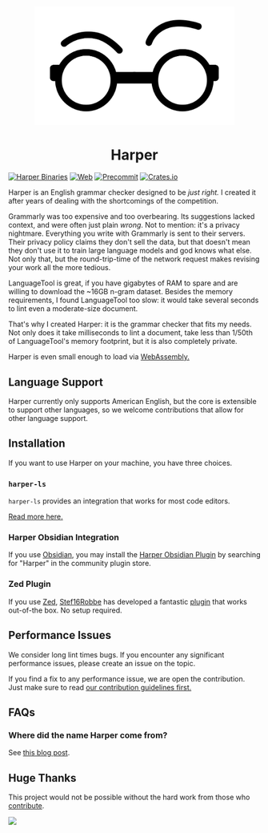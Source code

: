 <div id="header" align="center">
    <img src="logo.svg" width="400px" />
    <h1>Harper</h1>
</div>

[![Harper Binaries](https://github.com/automattic/harper/actions/workflows/build_harper_binaries.yml/badge.svg)](https://github.com/automattic/harper/actions/workflows/build_harper_binaries.yml)
[![Web](https://github.com/automattic/harper/actions/workflows/build_web.yml/badge.svg)](https://github.com/automattic/harper/actions/workflows/build_web.yml)
[![Precommit](https://github.com/automattic/harper/actions/workflows/precommit.yml/badge.svg)](https://github.com/automattic/harper/actions/workflows/precommit.yml)
[![Crates.io](https://img.shields.io/crates/v/harper-ls)](https://crates.io/crates/harper-ls)

Harper is an English grammar checker designed to be _just right._
I created it after years of dealing with the shortcomings of the competition.

Grammarly was too expensive and too overbearing.
Its suggestions lacked context, and were often just plain _wrong_.
Not to mention: it's a privacy nightmare.
Everything you write with Grammarly is sent to their servers.
Their privacy policy claims they don't sell the data, but that doesn't mean they don't use it to train large language models and god knows what else.
Not only that, but the round-trip-time of the network request makes revising your work all the more tedious.

LanguageTool is great, if you have gigabytes of RAM to spare and are willing to download the ~16GB n-gram dataset.
Besides the memory requirements, I found LanguageTool too slow: it would take several seconds to lint even a moderate-size document.

That's why I created Harper: it is the grammar checker that fits my needs.
Not only does it take milliseconds to lint a document, take less than 1/50th of LanguageTool's memory footprint,
but it is also completely private.

Harper is even small enough to load via [WebAssembly.](https://writewithharper.com)

## Language Support

Harper currently only supports American English, but the core is extensible to support other languages, so we welcome contributions that allow for other language support.

## Installation

If you want to use Harper on your machine, you have three choices.

### `harper-ls`

`harper-ls` provides an integration that works for most code editors.

[Read more here.](https://writewithharper.com/docs/integrations/language-server)

### Harper Obsidian Integration

If you use [Obsidian](https://obsidian.md/), you may install the [Harper Obsidian Plugin](https://github.com/automattic/harper-obsidian-plugin) by searching for "Harper" in the community plugin store.

### Zed Plugin

If you use [Zed](https://zed.dev/), [Stef16Robbe](https://github.com/Stef16Robbe) has developed a fantastic [plugin](https://github.com/Stef16Robbe/harper_zed) that works out-of-the box.
No setup required.

## Performance Issues

We consider long lint times bugs.
If you encounter any significant performance issues, please create an issue on the topic.

If you find a fix to any performance issue, we are open the contribution.
Just make sure to read [our contribution guidelines first.](https://github.com/automattic/harper/blob/master/CONTRIBUTING.md)

## FAQs

### Where did the name Harper come from?

See [this blog post](https://elijahpotter.dev/articles/naming_harper).

## Huge Thanks

This project would not be possible without the hard work from those who [contribute](/CONTRIBUTING.md).

<a href="https://github.com/automattic/harper/graphs/contributors">
  <img src="https://contrib.rocks/image?repo=automattic/harper" />
</a>
